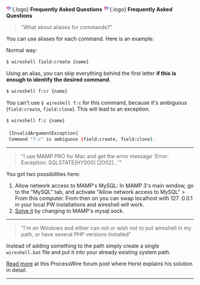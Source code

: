 ![Wireshell Logo](docs/assets/img/favicon-16x16.png?raw=true){.logo} **Frequently Asked Questions**
![Wireshell Logo](/docs/assets/img/favicon-16x16.png?raw=true){.logo} **Frequently Asked Questions**

> "What about aliases for commands?"

You can use aliases for each command. Here is an example:

Normal way:

```sh
$ wireshell field:create {name}
```

Using an alias, you can skip everything behind the first letter **if this is enough to identify the desired command**.

```sh
$ wireshell f:cr {name}
```

You can't use `$ wireshell f:c` for this command, because it's ambiguous (`field:create`, `field:clone`).
This will lead to an exception.

```sh
$ wireshell f:c {name}

 [InvalidArgumentException]
 Command "f:c" is ambiguous (field:create, field:clone).
```

---

> "I use MAMP PRO for Mac and get the error message 'Error: Exception: SQLSTATE[HY000] [2002]...'"

You got two possibilities here:

1. Allow network access to MAMP's MySQL: In MAMP 3's main window, go to the "MySQL" tab, and activate "Allow network access to MySQL" > From this computer. From then on you can swap localhost with 127 .0.0.1 in your local PW installations and wireshell will work.
2. [Solve it](http://stackoverflow.com/a/16688151) by changing to MAMP's mysql.sock.

---

> "I'm on Windows and either can not or wish not to put wireshell in my path, or have several PHP versions installed"

Instead of adding something to the path simply create a single `wireshell.bat` file and put it into your already existing system path.

[Read more](https://processwire.com/talk/topic/9494-wireshell-an-extendable-processwire-command-line-interface/page-2#entry93297) at this ProcessWire forum post where Horst explains his solution in detail.

---

